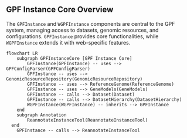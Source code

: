## GPF Instance Core Overview
The `GPFInstance` and `WGPFInstance` components are central to the GPF system, managing access to datasets, genomic resources, and configurations. `GPFInstance` provides core functionalities, while `WGPFInstance` extends it with web-specific features.

```mermaid
flowchart LR
    subgraph GPFInstanceCore [GPF Instance Core]
        GPFInstance(GPFInstance) -- uses --> GPFConfigParser(GPFConfigParser)
        GPFInstance -- uses --> GenomicResourceRepository(GenomicResourceRepository)
        GPFInstance -- uses --> ReferenceGenome(ReferenceGenome)
        GPFInstance -- uses --> GeneModels(GeneModels)
        GPFInstance -- calls --> Dataset(Dataset)
        GPFInstance -- calls --> DatasetHierarchy(DatasetHierarchy)
        WGPFInstance(WGPFInstance) -- inherits --> GPFInstance
    end
    subgraph Annotation
        ReannotateInstanceTool(ReannotateInstanceTool)
  end
    GPFInstance -- calls --> ReannotateInstanceTool
